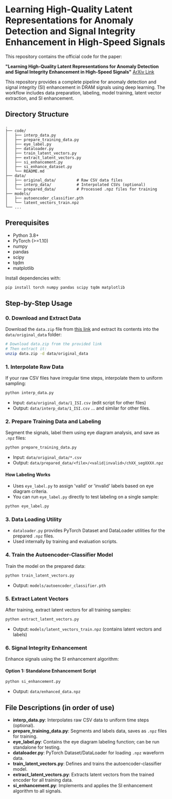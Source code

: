 # Learning High-Quality Latent Representations for Anomaly Detection and Signal Integrity Enhancement in High-Speed Signals

This repository contains the official code for the paper:

**"Learning High-Quality Latent Representations for Anomaly Detection and Signal Integrity Enhancement in High-Speed Signals"** [ArXiv Link](https://arxiv.org/pdf/2506.18288)

This repository provides a complete pipeline for anomaly detection and signal integrity (SI) enhancement in DRAM signals using deep learning. The workflow includes data preparation, labeling, model training, latent vector extraction, and SI enhancement.

## Directory Structure

```
.
├── code/
│   ├── interp_data.py
│   ├── prepare_training_data.py
│   ├── eye_label.py
│   ├── dataloader.py
│   ├── train_latent_vectors.py
│   ├── extract_latent_vectors.py
│   ├── si_enhancement.py
│   ├── si_enhance_dataset.py
│   └── README.md
├── data/
│   ├── original_data/         # Raw CSV data files
│   ├── interp_data/           # Interpolated CSVs (optional)
│   └── prepared_data/         # Processed .npz files for training
├── models/
│   ├── autoencoder_classifier.pth
│   └── latent_vectors_train.npz
└── ...
```

## Prerequisites

- Python 3.8+
- PyTorch (>=1.10)
- numpy
- pandas
- scipy
- tqdm
- matplotlib

Install dependencies with:

```bash
pip install torch numpy pandas scipy tqdm matplotlib
```

## Step-by-Step Usage

### 0. Download and Extract Data
Download the `data.zip` file from [this link](https://drive.proton.me/urls/1QJJTY5604#igJCFtueM1g1) and extract its contents into the `data/original_data` folder:

```bash
# Download data.zip from the provided link
# Then extract it:
unzip data.zip -d data/original_data
```

### 1.  Interpolate Raw Data
If your raw CSV files have irregular time steps, interpolate them to uniform sampling:

```bash
python interp_data.py
```
- Input: `data/original_data/1_ISI.csv` (edit script for other files)
- Output: `data/interp_data/1_ISI.csv`
... and similar for other files.
### 2. Prepare Training Data and Labeling
Segment the signals, label them using eye diagram analysis, and save as `.npz` files:

```bash
python prepare_training_data.py
```
- Input: `data/original_data/*.csv`
- Output: `data/prepared_data/<file>/<valid|invalid>/chXX_segXXXX.npz`

#### How Labeling Works
- Uses `eye_label.py` to assign 'valid' or 'invalid' labels based on eye diagram criteria.
- You can run `eye_label.py` directly to test labeling on a single sample:

```bash
python eye_label.py
```

### 3. Data Loading Utility
- `dataloader.py` provides PyTorch Dataset and DataLoader utilities for the prepared `.npz` files.
- Used internally by training and evaluation scripts.

### 4. Train the Autoencoder-Classifier Model
Train the model on the prepared data:

```bash
python train_latent_vectors.py
```
- Output: `models/autoencoder_classifier.pth`

### 5. Extract Latent Vectors
After training, extract latent vectors for all training samples:

```bash
python extract_latent_vectors.py
```
- Output: `models/latent_vectors_train.npz` (contains latent vectors and labels)

### 6. Signal Integrity Enhancement
Enhance signals using the SI enhancement algorithm:

#### Option 1: Standalone Enhancement Script
```bash
python si_enhancement.py
```
- Output: `data/enhanced_data.npz`

## File Descriptions (in order of use)

- **interp_data.py**: Interpolates raw CSV data to uniform time steps (optional).
- **prepare_training_data.py**: Segments and labels data, saves as `.npz` files for training.
- **eye_label.py**: Contains the eye diagram labeling function; can be run standalone for testing.
- **dataloader.py**: PyTorch Dataset/DataLoader for loading `.npz` waveform data.
- **train_latent_vectors.py**: Defines and trains the autoencoder-classifier model.
- **extract_latent_vectors.py**: Extracts latent vectors from the trained encoder for all training data.
- **si_enhancement.py**: Implements and applies the SI enhancement algorithm to all signals.
